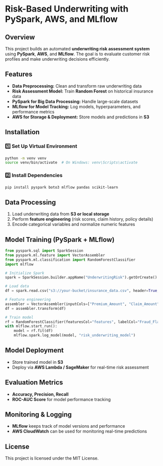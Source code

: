 # Risk-Based Underwriting with PySpark, AWS, and MLflow

## Overview
This project builds an automated **underwriting risk assessment system** using **PySpark**, **AWS**, and **MLflow**. The goal is to evaluate customer risk profiles and make underwriting decisions efficiently.

## Features
- **Data Preprocessing:** Clean and transform raw underwriting data
- **Risk Assessment Model:** Train **Random Forest** on historical insurance data
- **PySpark for Big Data Processing:** Handle large-scale datasets
- **MLflow for Model Tracking:** Log models, hyperparameters, and performance metrics
- **AWS for Storage & Deployment:** Store models and predictions in **S3**

## Installation

### **1️⃣ Set Up Virtual Environment**
```sh
python -m venv venv
source venv/bin/activate  # On Windows: venv\Scripts\activate
```

### **2️⃣ Install Dependencies**
```sh
pip install pyspark boto3 mlflow pandas scikit-learn
```

## Data Processing
1. Load underwriting data from **S3 or local storage**
2. Perform **feature engineering** (risk scores, claim history, policy details)
3. Encode categorical variables and normalize numeric features

## Model Training (PySpark + MLflow)
```python
from pyspark.sql import SparkSession
from pyspark.ml.feature import VectorAssembler
from pyspark.ml.classification import RandomForestClassifier
import mlflow

# Initialize Spark
spark = SparkSession.builder.appName("UnderwritingRisk").getOrCreate()

# Load data
df = spark.read.csv("s3://your-bucket/insurance_data.csv", header=True, inferSchema=True)

# Feature engineering
assembler = VectorAssembler(inputCols=["Premium_Amount", "Claim_Amount", "Risk_Score"], outputCol="features")
df = assembler.transform(df)

# Train model
rf = RandomForestClassifier(featuresCol="features", labelCol="Fraud_Flag", numTrees=100)
with mlflow.start_run():
    model = rf.fit(df)
    mlflow.spark.log_model(model, "risk_underwriting_model")
```

## Model Deployment
- Store trained model in **S3**
- Deploy via **AWS Lambda / SageMaker** for real-time risk assessment

## Evaluation Metrics
- **Accuracy, Precision, Recall**
- **ROC-AUC Score** for model performance tracking

## Monitoring & Logging
- **MLflow** keeps track of model versions and performance
- **AWS CloudWatch** can be used for monitoring real-time predictions

## License
This project is licensed under the MIT License.



